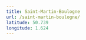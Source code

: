 ```yaml
---
title: Saint-Martin-Boulogne
url: /saint-martin-boulogne/
latitude: 50.739
longitude: 1.624
---
```

